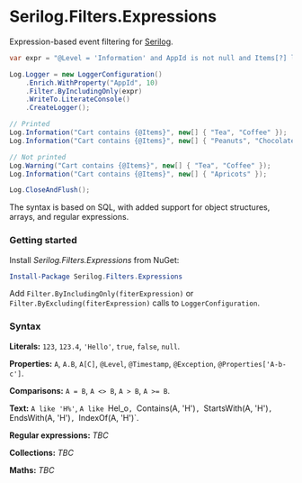 # Serilog.Filters.Expressions

Expression-based event filtering for [Serilog](https://serilog.net).

```csharp
var expr = "@Level = 'Information' and AppId is not null and Items[?] like 'C%'";

Log.Logger = new LoggerConfiguration()
    .Enrich.WithProperty("AppId", 10)
    .Filter.ByIncludingOnly(expr)
    .WriteTo.LiterateConsole()
    .CreateLogger();

// Printed
Log.Information("Cart contains {@Items}", new[] { "Tea", "Coffee" });
Log.Information("Cart contains {@Items}", new[] { "Peanuts", "Chocolate" });

// Not printed
Log.Warning("Cart contains {@Items}", new[] { "Tea", "Coffee" });
Log.Information("Cart contains {@Items}", new[] { "Apricots" });

Log.CloseAndFlush();
```

The syntax is based on SQL, with added support for object structures, arrays, and regular expressions.

### Getting started

Install _Serilog.Filters.Expressions_ from NuGet:

```powershell
Install-Package Serilog.Filters.Expressions
```

Add `Filter.ByIncludingOnly(fiterExpression)` or `Filter.ByExcluding(fiterExpression)` calls to `LoggerConfiguration`.

### Syntax

**Literals:** `123`, `123.4`, `'Hello'`, `true`, `false`, `null`.

**Properties:** `A`, `A.B`, `A[C]`, `@Level`, `@Timestamp`, `@Exception`, `@Properties['A-b-c']`.

**Comparisons:** `A = B`, `A <> B`, `A > B`, `A >= B`.

**Text:** `A like 'H%'`, `A like `Hel_o`, `Contains(A, 'H')`, `StartsWith(A, 'H')`, `EndsWith(A, 'H')`, `IndexOf(A, 'H')`.

**Regular expressions:** _TBC_

**Collections:** _TBC_

**Maths:** _TBC_
